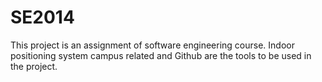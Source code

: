 SE2014
======

This project is an assignment of software engineering course. Indoor positioning system campus related and Github are the tools to be used in the project. 
